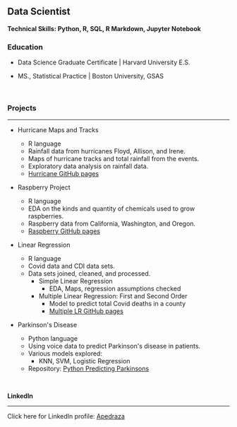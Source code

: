 ## Data Scientist
**Technical Skills: Python, R, SQL, R Markdown, Jupyter Notebook**

### Education

+ Data Science Graduate Certificate  |  Harvard University E.S.

+  MS., Statistical Practice   |   Boston University, GSAS

<br/>

### Projects
<hr>

  + Hurricane Maps and Tracks
      -  R language
      -  Rainfall data from hurricanes Floyd, Allison, and Irene.
      -  Maps of hurricane tracks and total rainfall from the events.
      -  Exploratory data analysis on rainfall data.
      - [Hurricane GitHub pages](https://ampedraza.github.io/Hurricane-Maps-and-Tracks/)

  + Raspberry Project
    - R language
    - EDA on the kinds and quantity of chemicals used to grow raspberries.
    - Raspberry data from California, Washington, and Oregon.
    - [Raspberry GitHub pages](https://ampedraza.github.io/Raspberry/)
    
  + Linear Regression
    - R language
    - Covid data and CDI data sets.
    - Data sets joined, cleaned, and processed.
      + Simple Linear Regression
        - EDA, Maps, regression assumptions checked
      + Multiple Linear Regression: First and Second Order
        - Model to predict total Covid deaths in a county
        - [Multiple LR GitHub pages](https://ampedraza.github.io/Raspberry/)
       
  + Parkinson's Disease
     - Python language
     - Using voice data to predict Parkinson's disease in patients.
     - Various models explored:
        + KNN, SVM, Logistic Regression
     - Repository: [Python Predicting Parkinsons](https://github.com/ampedraza/Python-Predicting-Parkinsons/tree/main)
        
  <br/>
  
  **LinkedIn**
<hr>

  Click here for LinkedIn profile: [Apedraza](www.linkedin.com/in/alison-pedraza)

